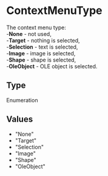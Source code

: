 # ContextMenuType

The context menu type:\
-**None** - not used,\
-**Target** - nothing is selected,\
-**Selection** - text is selected,\
-**Image** - image is selected,\
-**Shape** - shape is selected,\
-**OleObject** - OLE object is selected.

## Type

Enumeration

## Values

- "None"
- "Target"
- "Selection"
- "Image"
- "Shape"
- "OleObject"
